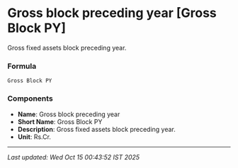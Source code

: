 # Gross block preceding year [Gross Block PY]
Gross fixed assets block preceding year.

### Formula
```text
Gross Block PY
```


### Components
- **Name**: Gross block preceding year
- **Short Name**: Gross Block PY
- **Description**: Gross fixed assets block preceding year.
- **Unit**: Rs.Cr.

---
*Last updated: Wed Oct 15 00:43:52 IST 2025*
